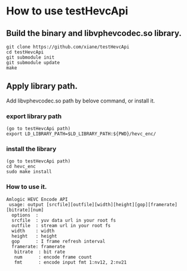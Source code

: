 # How to use testHevcApi

## Build the binary and libvphevcodec.so library.

```
git clone https://github.com/xiane/testHevcApi
cd testHevcApi
git submodule init
git submodule update
make
```

## Apply library path.

Add libvphevcodec.so path by belove command, or install it.

### export library path
```
(go to testHevcApi path)
export LD_LIBRARY_PATH=$LD_LIBRARY_PATH:${PWD}/hevc_enc/
```

### install the library
```
(go to testHevcApi path)
cd hevc_enc
sudo make install
```

### How to use it.

```
Amlogic HEVC Encode API
 usage: output [srcfile][outfile][width][height][gop][framerate][bitrate][num]
  options  :
  srcfile  : yuv data url in your root fs
  outfile  : stream url in your root fs
  width    : width
  height   : height
  gop      : I frame refresh interval
  framerate: framerate
   bitrate  : bit rate
   num      : encode frame count
   fmt      : encode input fmt 1:nv12, 2:nv21
```
